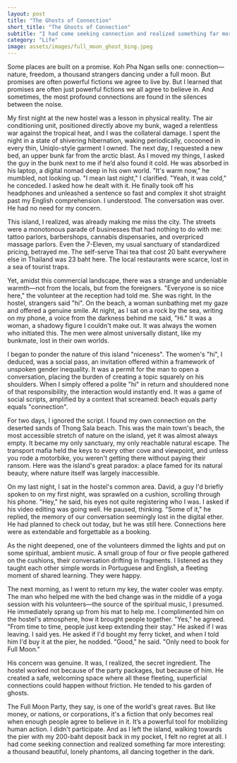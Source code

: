 ```yaml
---
layout: post
title: "The Ghosts of Connection"
short_title: "The Ghosts of Connection"
subtitle: "I had come seeking connection and realized something far more interesting: a thousand beautiful, lonely phantoms, all dancing together in the dark."
category: "Life"
image: assets/images/full_moon_ghost_bing.jpeg
---
```


Some places are built on a promise. Koh Pha Ngan sells one: connection—nature, freedom, a thousand strangers dancing under a full moon. But promises are often powerful fictions we agree to live by. But I learned that promises are often just powerful fictions we all agree to believe in. And sometimes, the most profound connections are found in the silences between the noise.

My first night at the new hostel was a lesson in physical reality. The air conditioning unit, positioned directly above my bunk, waged a relentless war against the tropical heat, and I was the collateral damage. I spent the night in a state of shivering hibernation, waking periodically, cocooned in every thin, Uniqlo-style garment I owned. The next day, I requested a new bed, an upper bunk far from the arctic blast. As I moved my things, I asked the guy in the bunk next to me if he’d also found it cold. He was absorbed in his laptop, a digital nomad deep in his own world. "It's warm now," he mumbled, not looking up. "I mean last night," I clarified. "Yeah, it was cold," he conceded. I asked how he dealt with it. He finally took off his headphones and unleashed a sentence so fast and complex it shot straight past my English comprehension. I understood. The conversation was over. He had no need for my concern.

This island, I realized, was already making me miss the city. The streets were a monotonous parade of businesses that had nothing to do with me: tattoo parlors, barbershops, cannabis dispensaries, and overpriced massage parlors. Even the 7-Eleven, my usual sanctuary of standardized pricing, betrayed me. The self-serve Thai tea that cost 20 baht everywhere else in Thailand was 23 baht here. The local restaurants were scarce, lost in a sea of tourist traps.

Yet, amidst this commercial landscape, there was a strange and undeniable warmth—not from the locals, but from the foreigners. "Everyone is so nice here," the volunteer at the reception had told me. She was right. In the hostel, strangers said "hi". On the beach, a woman sunbathing met my gaze and offered a genuine smile. At night, as I sat on a rock by the sea, writing on my phone, a voice from the darkness behind me said, "Hi." It was a woman, a shadowy figure I couldn't make out. It was always the women who initiated this. The men were almost universally distant, like my bunkmate, lost in their own worlds.

I began to ponder the nature of this island "niceness". The women's "hi", I deduced, was a social pass, an invitation offered within a framework of unspoken gender inequality. It was a permit for the man to open a conversation, placing the burden of creating a topic squarely on his shoulders. When I simply offered a polite "hi" in return and shouldered none of that responsibility, the interaction would instantly end. It was a game of social scripts, amplified by a context that screamed: beach equals party equals "connection".

For two days, I ignored the script. I found my own connection on the deserted sands of Thong Sala beach. This was the main town's beach, the most accessible stretch of nature on the island, yet it was almost always empty. It became my only sanctuary, my only reachable natural escape. The transport mafia held the keys to every other cove and viewpoint, and unless you rode a motorbike, you weren't getting there without paying their ransom. Here was the island's great paradox: a place famed for its natural beauty, where nature itself was largely inaccessible.

On my last night, I sat in the hostel's common area. David, a guy I'd briefly spoken to on my first night, was sprawled on a cushion, scrolling through his phone. "Hey," he said, his eyes not quite registering who I was. I asked if his video editing was going well. He paused, thinking. "Some of it," he replied, the memory of our conversation seemingly lost in the digital ether. He had planned to check out today, but he was still here. Connections here were as extendable and forgettable as a booking.

As the night deepened, one of the volunteers dimmed the lights and put on some spiritual, ambient music. A small group of four or five people gathered on the cushions, their conversation drifting in fragments. I listened as they taught each other simple words in Portuguese and English, a fleeting moment of shared learning. They were happy.

The next morning, as I went to return my key, the water cooler was empty. The man who helped me with the bed change was in the middle of a yoga session with his volunteers—the source of the spiritual music, I presumed. He immediately sprang up from his mat to help me. I complimented him on the hostel's atmosphere, how it brought people together. "Yes," he agreed. "From time to time, people just keep extending their stay." He asked if I was leaving. I said yes. He asked if I'd bought my ferry ticket, and when I told him I'd buy it at the pier, he nodded. "Good," he said. "Only need to book for Full Moon."

His concern was genuine. It was, I realized, the secret ingredient. The hostel worked not because of the party packages, but because of him. He created a safe, welcoming space where all these fleeting, superficial connections could happen without friction. He tended to his garden of ghosts.

The Full Moon Party, they say, is one of the world's great raves. But like money, or nations, or corporations, it's a fiction that only becomes real when enough people agree to believe in it. It’s a powerful tool for mobilizing human action. I didn't participate. And as I left the island, walking towards the pier with my 200-baht deposit back in my pocket, I felt no regret at all. I had come seeking connection and realized something far more interesting: a thousand beautiful, lonely phantoms, all dancing together in the dark.


